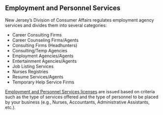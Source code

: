 ---
---

## Employment and Personnel Services

New Jersey’s Division of Consumer Affairs regulates employment agency services and divides them into several categories:

- Career Consulting Firms
- Career Counseling Firms/Agents
- Consulting Firms (Headhunters)
- Consulting/Temp Agencies
- Employment Agencies/Agents
- Entertainment Agencies/Agents
- Job Listing Services
- Nurses Registries
- Resume Services/Agents
- Temporary Help Service Firms

[Employment and Personnel Services licenses](https://www.njconsumeraffairs.gov/epservices) are issued based on criteria such as the type of services offered and the type of personnel to be placed by your business (e.g., Nurses, Accountants, Administrative Assistants, etc.).

